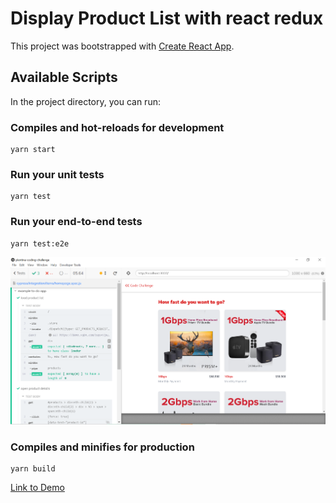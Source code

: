 # Display Product List with react redux

This project was bootstrapped with [Create React App](https://github.com/facebook/create-react-app).

## Available Scripts

In the project directory, you can run:

### Compiles and hot-reloads for development
```
yarn start
```
### Run your unit tests
```
yarn test
```
### Run your end-to-end tests
```
yarn test:e2e
```

![alt text](https://github.com/adnin/plentina-coding-challenge/blob/main/screenshots/Screenshot_2.png?raw=true)

### Compiles and minifies for production
```
yarn build
```

[Link to Demo](https://react-redux-36fdd.web.app/)
